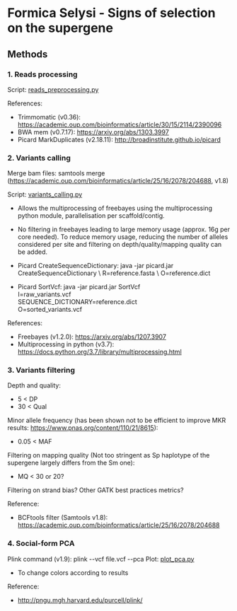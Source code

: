 # Formica Selysi - Signs of selection on the supergene

## Methods

### 1. Reads processing
Script: [reads_preprocessing.py](https://github.com/Mass23/FormicaSelysiBalSel/blob/master/reads_preprocessing.py)

References:
- Trimmomatic (v0.36): https://academic.oup.com/bioinformatics/article/30/15/2114/2390096
- BWA mem (v0.7.17): https://arxiv.org/abs/1303.3997
- Picard MarkDuplicates (v2.18.11): http://broadinstitute.github.io/picard

### 2. Variants calling
Merge bam files: samtools merge (https://academic.oup.com/bioinformatics/article/25/16/2078/204688, v1.8)

Script: [variants_calling.py](https://github.com/Mass23/FormicaSelysiBalSel/blob/master/variants_calling.py)
- Allows the multiprocessing of freebayes using the multiprocessing python module, parallelisation per scaffold/contig.
- No filtering in freebayes leading to large memory usage (approx. 16g per core needed). To reduce memory usage, reducing the number of alleles considered per site and filtering on depth/quality/mapping quality can be added.

- Picard CreateSequenceDictionary:
java -jar picard.jar CreateSequenceDictionary \ 
      R=reference.fasta \ 
      O=reference.dict

- Picard SortVcf:
java -jar picard.jar SortVcf \
      I=raw_variants.vcf \
      SEQUENCE_DICTIONARY=reference.dict \
      O=sorted_variants.vcf

References:
- Freebayes (v1.2.0):  https://arxiv.org/abs/1207.3907
- Multiprocessing in python (v3.7): https://docs.python.org/3.7/library/multiprocessing.html

### 3. Variants filtering
Depth and quality:
- 5 < DP
- 30 < Qual

Minor allele frequency (has been shown not to be efficient to improve MKR results: https://www.pnas.org/content/110/21/8615):
- 0.05 < MAF

Filtering on mapping quality (Not too stringent as Sp haplotype of the supergene largely differs from the Sm one):
- MQ < 30 or 20?

Filtering on strand bias? Other GATK best practices metrics?

Reference:
- BCFtools filter (Samtools v1.8): https://academic.oup.com/bioinformatics/article/25/16/2078/204688

### 4. Social-form PCA
Plink command (v1.9): plink --vcf file.vcf --pca
Plot: [plot_pca.py](https://github.com/Mass23/FormicaSelysiBalSel/blob/master/plot_pca.py)
- To change colors according to results

Reference:
- http://pngu.mgh.harvard.edu/purcell/plink/

